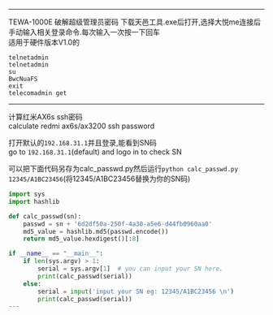 
---
TEWA-1000E 破解超级管理员密码 
下载天邑工具.exe后打开,选择大悦me连接后手动输入相关登录命令.每次输入一次按一下回车  
适用于硬件版本V1.0的  
```
telnetadmin
telnetadmin
su
BwcNuaFS
exit
telecomadmin get
```
---
计算红米AX6s ssh密码  
calculate redmi ax6s/ax3200 ssh password  

打开默认的`192.168.31.1`并且登录,能看到SN码  
go to `192.168.31.1`(default) and logo in to check SN  

可以把下面代码另存为calc_passwd.py然后运行`python calc_passwd.py 12345/A1BC23456`(将12345/A1BC23456替换为你的SN码)

```python
import sys
import hashlib

def calc_passwd(sn):
    passwd = sn + '6d2df50a-250f-4a30-a5e6-d44fb0960aa0'
    md5_value = hashlib.md5(passwd.encode())
    return md5_value.hexdigest()[:8]

if __name__ == "__main__":
    if len(sys.argv) > 1:
        serial = sys.argv[1]  # you can input your SN here.
        print(calc_passwd(serial))
    else:
        serial = input('input your SN eg: 12345/A1BC23456 \n')
        print(calc_passwd(serial))
---
